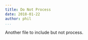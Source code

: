 ```yaml
---
title: Do Not Process
date: 2018-01-22
author: phil
...
```


Another file to include but not process.